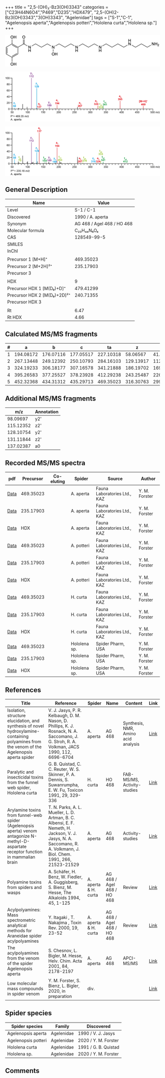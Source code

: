 +++
title = "2,5-(OH)₂-Bz3(OH)3343"
categories = ["C23H44N6O4","P469","D235","HDX479",
"2,5-(OH)2-Bz3(OH)3343","3(OH)3343",
"Agelenidae"]
tags = ["S-1","C-1",
"Agelenopsis aperta","Agelenopsis potteri","Hololena curta","Hololena sp."]
+++

![](/img/2-5-OH2-Bz3(OH)3343.png)

![](/img_MSMS/469_2-5-OH2-Bz3(OH)3343_Aa.png?classes=border)

![](/img_MSMS/469_2-5-OH2-Bz3(OH)3343_Aa_2.png?classes=border)

## General Description

| Name                        | Value                      |
|-----------------------------|----------------------------|
| Level                       | S-1 / C-1                  |
| Discovered                  | 1990 / A. aperta           |
| Synonym                     | AG 468 / Agel 468 / HO 468 |
| Molecular formula           | C₂₃H₄₄N₆O₄                 |
| CAS                         | 128549-99-5                |
| SMILES |   |
| InChI  |   |
|                             |                            |
| Precursor 1 [M+H]⁺          | 469.35023                  |
| Precursor 2 [M+2H]²⁺        | 235.17903                  |
| Precursor 3                 |                            |
|                             |                            |
| HDX                         | 9                          |
| Precursor HDX 1 [M(D₉)+D]⁺   | 479.41299                  |
| Precursor HDX 2 [M(D₉)+2D]²⁺ | 240.71355                  |
| Precursor HDX 3             |                            |
|                             |                            |
| Rt                          | 6.47                       |
| Rt HDX                      | 4.66                       |

## Calculated MS/MS fragments

| # | a         | b         | c         | ta        | z         | y         | tz        |
|---|-----------|-----------|-----------|-----------|-----------|-----------|-----------|
| 1 | 194.08172 | 176.07116 | 177.05517 | 227.10318 | 58.06567  | 41.03912  | 75.09222  |
| 2 | 267.13448 | 249.12392 | 250.10793 | 284.16103 | 129.13917 | 112.11262 | 146.16572 |
| 3 | 324.19233 | 306.18177 | 307.16578 | 341.21888 | 186.19702 | 169.17047 | 203.22357 |
| 4 | 395.26583 | 377.25527 | 378.23928 | 412.29238 | 243.25487 | 226.22832 | 276.27633 |
| 5 | 452.32368 | 434.31312 | 435.29713 | 469.35023 | 316.30763 | 299.28108 | 333.33418 |

## Additional MS/MS fragments

| m/z       | Annotation |
|-----------|------------|
| 98.09697  | y2'        |
| 115.12352 | z2'        |
| 128.10754 | y2'        |
| 131.11844 | z2'        |
| 137.02387 | a0         |

## Recorded MS/MS spectra

| pdf                                                      | Precursor | Co-eluting | Spider    | Source                       | Author        |
|----------------------------------------------------------|-----------|------------|-----------|------------------------------|---------------|
| [Data](/pdf/A-aperta/469_2-5-OH2-Bz3(OH)3343_Aa.pdf)     | 469.35023 |            | A. aperta | Fauna Laboratories Ltd., KAZ | Y. M. Forster |
| [Data](/pdf/A-aperta/469_2-5-OH2-Bz3(OH)3343_Aa_2.pdf)   | 235.17903 |            | A. aperta | Fauna Laboratories Ltd., KAZ | Y. M. Forster |
| [Data](/pdf/A-aperta/469_2-5-OH2-Bz3(OH)3343_Aa_HDX.pdf) | HDX       |            | A. aperta | Fauna Laboratories Ltd., KAZ | Y. M. Forster |
| [Data](/pdf/A-potteri/469_2-5-OH2-Bz3(OH)3343_Ap.pdf) | 469.35023 |           | A. potteri | Fauna Laboratories Ltd., KAZ | Y. M. Forster |
| [Data](/pdf/A-potteri/469_2-5-OH2-Bz3(OH)3343_Ap_2.pdf) | 235.17903 |           | A. potteri | Fauna Laboratories Ltd., KAZ | Y. M. Forster |
| [Data](/pdf/A-potteri/469_2-5-OH2-Bz3(OH)3343_Ap_HDX.pdf) | HDX |           | A. potteri | Fauna Laboratories Ltd., KAZ | Y. M. Forster |
| [Data](/pdf/H-curta/469_2-5-OH2-Bz3(OH)3343_Hc.pdf) | 469.35023 |           | H. curta | Fauna Laboratories Ltd., KAZ | Y. M. Forster |
| [Data](/pdf/H-curta/469_2-5-OH2-Bz3(OH)3343_Hc_2.pdf) | 235.17903 |           | H. curta | Fauna Laboratories Ltd., KAZ | Y. M. Forster |
| [Data](/pdf/H-curta/469_2-5-OH2-Bz3(OH)3343_Hc_HDX.pdf) | HDX |           | H. curta | Fauna Laboratories Ltd., KAZ | Y. M. Forster |
| [Data](/pdf/Hololena-sp/469_2-5-OH2-Bz3(OH)3343_Ho-sp.pdf) | 469.35023 |           | Hololena sp. | Spider Pharm, USA | Y. M. Forster |
| [Data](/pdf/Hololena-sp/469_2-5-OH2-Bz3(OH)3343_Ho-sp_2.pdf) | 235.17903 |           | Hololena sp. | Spider Pharm, USA | Y. M. Forster |
| [Data](/pdf/Hololena-sp/469_2-5-OH2-Bz3(OH)3343_Ho-sp_HDX.pdf) | HDX |           | Hololena sp. | Spider Pharm, USA | Y. M. Forster |

## References

| Title                                                                                                                                        | Reference                                                                                                                                                              | Spider               | Name                       | Content                             | Link                                                                                                                          |
|----------------------------------------------------------------------------------------------------------------------------------------------|------------------------------------------------------------------------------------------------------------------------------------------------------------------------|----------------------|----------------------------|-------------------------------------|-------------------------------------------------------------------------------------------------------------------------------|
| Isolation, structure elucidation, and synthesis of novel hydroxylamine-containing polyamines from the venom of the Agelenopsis aperta spider | V. J. Jasys, P. R. Kelbaugh, D. M. Nason, D. Phillips, K. J. Rosnack, N. A. Saccomano, J. G. Stroh, R. A. Volkman, JACS 1990, 112, 6696-6704                           | A. aperta            | AG 468                     | Synthesis, NMR, Amino acid analysis | [Link](https://pubs.acs.org/doi/abs/10.1021/ja00174a037)                                                                      |
| Paralytic and insecticidal toxins from the funnel web spider, Hololena curta                                                                 | G. B. Quistad, C. C. Reuter, W. S. Skinner, P. A. Dennis, S. Suwanrumpha, E. W. Fu, Toxicon 1991, 29, 329-336                                                          | H. curta             | HO 468                     | FAB-MS/MS, Activity-studies         | [Link](https://www.sciencedirect.com/science/article/pii/004101019190286Z)                                                    |
| Arylamine toxins from funnel-web spider (Agelenopsis aperta) venom antagonize N-methyl-D-aspartate receptor function in mammalian brain      | T. N. Parks, A. L. Mueller, L. D. Artman, B. C. Albensi, E. F. Nemeth, H. Jackson, V. J. Jasys, N. A. Saccomano, R. A. Volkmann, J. Biol. Chem. 1991, 266, 21523-21529 | A. aperta            | AG 468                     | Activity-studies                    | [Link](http://www.jbc.org/content/266/32/21523.abstract)                                                                      |
| Polyamine toxins from spiders and wasps                                                                                                      | A. Schäfer, H. Benz, W. Fiedler, A. Guggisberg, S. Bienz, M. Hesse, The Alkaloids 1994, 45, 1-125                                                                      | A. aperta & H. curta | AG 468 / Agel 468 / HO 468 | Review                              | [Link](https://www.sciencedirect.com/science/article/pii/S009995980860276X)                                                   |
| Acylpolyamines: Mass spectrometric analytical methods for Araneidae spider acylpolyamines                                                    | Y. Itagaki , T. Nakajima , Toxin Rev. 2000, 19, 23-52                                                                                                                  | A. aperta & H. curta | AG 468 / Agel 468 / HO 468 | Review                              | [Link](https://www.tandfonline.com/doi/abs/10.1081/TXR-100100314)                                                             |
| The acylpolyamines from the venom of the spider Agelenopsis aperta                                                                           | S. Chesnov, L. Bigler, M. Hesse, Helv. Chim. Acta 2001, 84, 2178-2197                                                                                                  | A. aperta            | AG 468                     | APCI-MS/MS                          | [Link](https://onlinelibrary.wiley.com/doi/abs/10.1002/1522-2675%2820010815%2984%3A8%3C2178%3A%3AAID-HLCA2178%3E3.0.CO%3B2-N) |
| Low molecular mass compounds in spider venom      | Y. M. Forster, S. Bienz, L. Bigler, 2020, in preparation          | div.       |   |   | [Link](unknown) |

## Spider species

| Spider species     | Family     | Discovered           |
|--------------------|------------|----------------------|
| Agelenopsis aperta | Agelenidae | 1990 / V. J. Jasys   |
| Agelenopsis potteri | Agelenidae | 2020 / Y. M. Forster |
| Hololena curta     | Agelenidae | 1991 / G. B. Quistad |
| Hololena sp. | Agelenidae | 2020 / Y. M. Forster |

## Comments